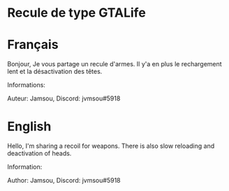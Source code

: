 # Recule de type GTALife

# Français

Bonjour,
Je vous partage un recule d'armes. Il y'a en plus le rechargement lent et la désactivation des têtes.

Informations:

Auteur: Jamsou,
Discord: jvmsou#5918

# English

Hello,
I'm sharing a recoil for weapons. There is also slow reloading and deactivation of heads.

Information:

Author: Jamsou,
Discord: jvmsou#5918
